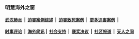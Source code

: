 
### 明慧海外之窗

####  [武汉肺炎](indexes/365.md?t=01251500) &nbsp;|&nbsp;  [迫害案例综述](indexes/328.md?t=01251500) &nbsp;|&nbsp; [迫害致死案例](indexes/277.md?t=01251500)  &nbsp;|&nbsp; [更多迫害案例](indexes/81.md?t=01251500)  &nbsp;|&nbsp; 
####  [时事评论](indexes/251.md?t=01251500) &nbsp;|&nbsp; [海外简讯](indexes/245.md?t=01251500)&nbsp;|&nbsp;  [社会支持](indexes/140.md?t=01251500) &nbsp;|&nbsp; [褒奖决议](indexes/282.md?t=01251500) &nbsp;|&nbsp; [社区报道](indexes/91.md?t=01251500)  &nbsp;|&nbsp; [天人之间](indexes/78.md?t=01251500) 

